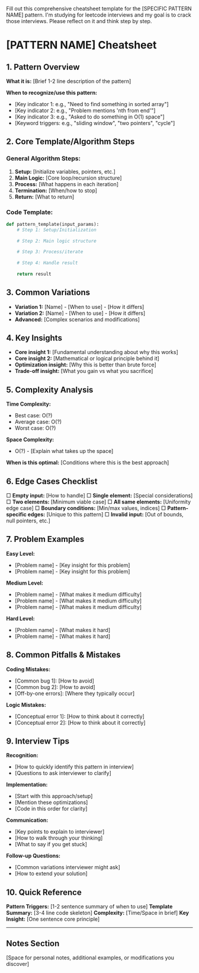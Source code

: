 Fill out this comprehensive cheatsheet template for the [SPECIFIC PATTERN NAME] pattern. I'm studying for leetcode 
interviews and my goal is to crack those interviews. Please reflect on it and think step by step.


# [PATTERN NAME] Cheatsheet

## 1. Pattern Overview
**What it is:** [Brief 1-2 line description of the pattern]

**When to recognize/use this pattern:**
- [Key indicator 1: e.g., "Need to find something in sorted array"]
- [Key indicator 2: e.g., "Problem mentions 'nth from end'"]
- [Key indicator 3: e.g., "Asked to do something in O(1) space"]
- [Keyword triggers: e.g., "sliding window", "two pointers", "cycle"]

## 2. Core Template/Algorithm Steps

### General Algorithm Steps:
1. **Setup:** [Initialize variables, pointers, etc.]
2. **Main Logic:** [Core loop/recursion structure]
3. **Process:** [What happens in each iteration]
4. **Termination:** [When/how to stop]
5. **Return:** [What to return]

### Code Template:
```python
def pattern_template(input_params):
    # Step 1: Setup/Initialization
    
    # Step 2: Main logic structure
    
    # Step 3: Process/iterate
    
    # Step 4: Handle result
    
    return result
```

## 3. Common Variations
- **Variation 1:** [Name] - [When to use] - [How it differs]
- **Variation 2:** [Name] - [When to use] - [How it differs]
- **Advanced:** [Complex scenarios and modifications]

## 4. Key Insights
- **Core insight 1:** [Fundamental understanding about why this works]
- **Core insight 2:** [Mathematical or logical principle behind it]
- **Optimization insight:** [Why this is better than brute force]
- **Trade-off insight:** [What you gain vs what you sacrifice]

## 5. Complexity Analysis
**Time Complexity:**
- Best case: O(?)
- Average case: O(?)
- Worst case: O(?)

**Space Complexity:**
- O(?) - [Explain what takes up the space]

**When is this optimal:** [Conditions where this is the best approach]

## 6. Edge Cases Checklist
□ **Empty input:** [How to handle]
□ **Single element:** [Special considerations]
□ **Two elements:** [Minimum viable case]
□ **All same elements:** [Uniformity edge case]
□ **Boundary conditions:** [Min/max values, indices]
□ **Pattern-specific edges:** [Unique to this pattern]
□ **Invalid input:** [Out of bounds, null pointers, etc.]

## 7. Problem Examples
**Easy Level:**
- [Problem name] - [Key insight for this problem]
- [Problem name] - [Key insight for this problem]

**Medium Level:**
- [Problem name] - [What makes it medium difficulty]
- [Problem name] - [What makes it medium difficulty]
- [Problem name] - [What makes it medium difficulty]

**Hard Level:**
- [Problem name] - [What makes it hard]
- [Problem name] - [What makes it hard]

## 8. Common Pitfalls & Mistakes
**Coding Mistakes:**
- [Common bug 1]: [How to avoid]
- [Common bug 2]: [How to avoid]
- [Off-by-one errors]: [Where they typically occur]

**Logic Mistakes:**
- [Conceptual error 1]: [How to think about it correctly]
- [Conceptual error 2]: [How to think about it correctly]

## 9. Interview Tips
**Recognition:**
- [How to quickly identify this pattern in interview]
- [Questions to ask interviewer to clarify]

**Implementation:**
- [Start with this approach/setup]
- [Mention these optimizations]
- [Code in this order for clarity]

**Communication:**
- [Key points to explain to interviewer]
- [How to walk through your thinking]
- [What to say if you get stuck]

**Follow-up Questions:**
- [Common variations interviewer might ask]
- [How to extend your solution]

## 10. Quick Reference
**Pattern Triggers:** [1-2 sentence summary of when to use]
**Template Summary:** [3-4 line code skeleton]
**Complexity:** [Time/Space in brief]
**Key Insight:** [One sentence core principle]

---

## Notes Section
[Space for personal notes, additional examples, or modifications you discover]